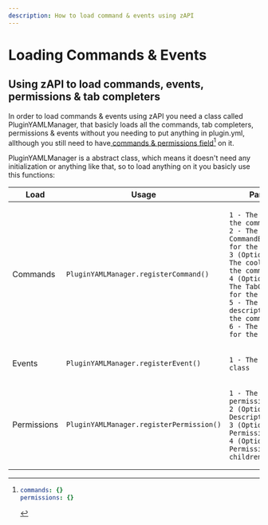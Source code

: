 ```yaml
---
description: How to load command & events using zAPI
---
```


# Loading Commands & Events

## Using zAPI to load commands, events, permissions & tab completers

In order to load commands & events using zAPI you need a class called PluginYAMLManager, that basicly loads all the commands, tab completers, permissions & events without you needing to put anything in plugin.yml, allthough you still need to have[ commands & permissions field](#user-content-fn-1)[^1] on it.

PluginYAMLManager is a abstract class, which means it doesn't need any initialization or anything like that, so to load anything on it you basicly use this functions:

<table><thead><tr><th width="115">Load</th><th width="335">Usage</th><th>Params</th></tr></thead><tbody><tr><td>Commands</td><td><code>PluginYAMLManager.registerCommand()</code></td><td><p></p><pre><code>1 - The name of the command.
2 - The CommandExecutor for the command.
3 (Optional) - The cooldown of the command
4 (Optional) - The TabCompleter for the command.
5 - The description of the command.
6 - The aliases for the command.
</code></pre></td></tr><tr><td>Events</td><td><code>PluginYAMLManager.registerEvent()</code></td><td><p></p><pre><code>1 - The Listener class
</code></pre></td></tr><tr><td>Permissions</td><td><code>PluginYAMLManager.registerPermission()</code></td><td><p></p><pre><code>1 - The permission
2 (Optional) - Description
3 (Optional) - PermissionDefault
4 (Optional) - Permission childrens
</code></pre></td></tr></tbody></table>

[^1]: ```yaml
    commands: {}
    permissions: {}
    ```
